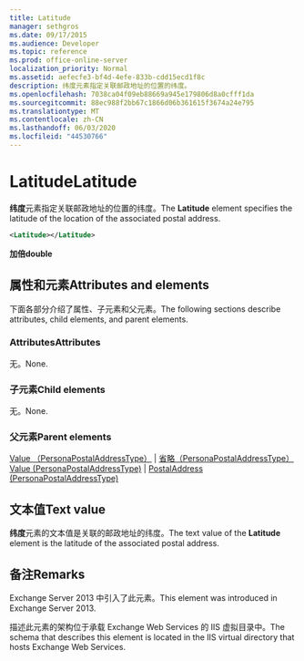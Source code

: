 ```yaml
---
title: Latitude
manager: sethgros
ms.date: 09/17/2015
ms.audience: Developer
ms.topic: reference
ms.prod: office-online-server
localization_priority: Normal
ms.assetid: aefecfe3-bf4d-4efe-833b-cdd15ecd1f8c
description: 纬度元素指定关联邮政地址的位置的纬度。
ms.openlocfilehash: 7038ca04f09eb88669a945e179806d8a0cfff1da
ms.sourcegitcommit: 88ec988f2bb67c1866d06b361615f3674a24e795
ms.translationtype: MT
ms.contentlocale: zh-CN
ms.lasthandoff: 06/03/2020
ms.locfileid: "44530766"
---
```

# <a name="latitude"></a><span data-ttu-id="2ffad-103">Latitude</span><span class="sxs-lookup"><span data-stu-id="2ffad-103">Latitude</span></span>

<span data-ttu-id="2ffad-104">**纬度**元素指定关联邮政地址的位置的纬度。</span><span class="sxs-lookup"><span data-stu-id="2ffad-104">The **Latitude** element specifies the latitude of the location of the associated postal address.</span></span> 
  
```XML
<Latitude></Latitude>
```

 <span data-ttu-id="2ffad-105">**加倍**</span><span class="sxs-lookup"><span data-stu-id="2ffad-105">**double**</span></span>
## <a name="attributes-and-elements"></a><span data-ttu-id="2ffad-106">属性和元素</span><span class="sxs-lookup"><span data-stu-id="2ffad-106">Attributes and elements</span></span>

<span data-ttu-id="2ffad-107">下面各部分介绍了属性、子元素和父元素。</span><span class="sxs-lookup"><span data-stu-id="2ffad-107">The following sections describe attributes, child elements, and parent elements.</span></span>
  
### <a name="attributes"></a><span data-ttu-id="2ffad-108">Attributes</span><span class="sxs-lookup"><span data-stu-id="2ffad-108">Attributes</span></span>

<span data-ttu-id="2ffad-109">无。</span><span class="sxs-lookup"><span data-stu-id="2ffad-109">None.</span></span>
  
### <a name="child-elements"></a><span data-ttu-id="2ffad-110">子元素</span><span class="sxs-lookup"><span data-stu-id="2ffad-110">Child elements</span></span>

<span data-ttu-id="2ffad-111">无。</span><span class="sxs-lookup"><span data-stu-id="2ffad-111">None.</span></span>
  
### <a name="parent-elements"></a><span data-ttu-id="2ffad-112">父元素</span><span class="sxs-lookup"><span data-stu-id="2ffad-112">Parent elements</span></span>

<span data-ttu-id="2ffad-113">[Value （PersonaPostalAddressType）](value-personapostaladdresstype.md)  | [省略（PersonaPostalAddressType）](postaladdress-personapostaladdresstype.md)</span><span class="sxs-lookup"><span data-stu-id="2ffad-113">[Value (PersonaPostalAddressType)](value-personapostaladdresstype.md) | [PostalAddress (PersonaPostalAddressType)](postaladdress-personapostaladdresstype.md)</span></span>
  
## <a name="text-value"></a><span data-ttu-id="2ffad-114">文本值</span><span class="sxs-lookup"><span data-stu-id="2ffad-114">Text value</span></span>

<span data-ttu-id="2ffad-115">**纬度**元素的文本值是关联的邮政地址的纬度。</span><span class="sxs-lookup"><span data-stu-id="2ffad-115">The text value of the **Latitude** element is the latitude of the associated postal address.</span></span> 
  
## <a name="remarks"></a><span data-ttu-id="2ffad-116">备注</span><span class="sxs-lookup"><span data-stu-id="2ffad-116">Remarks</span></span>

<span data-ttu-id="2ffad-117">Exchange Server 2013 中引入了此元素。</span><span class="sxs-lookup"><span data-stu-id="2ffad-117">This element was introduced in Exchange Server 2013.</span></span>
  
<span data-ttu-id="2ffad-118">描述此元素的架构位于承载 Exchange Web Services 的 IIS 虚拟目录中。</span><span class="sxs-lookup"><span data-stu-id="2ffad-118">The schema that describes this element is located in the IIS virtual directory that hosts Exchange Web Services.</span></span>
  

